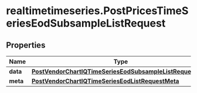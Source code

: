 # realtimetimeseries.PostPricesTimeSeriesEodSubsampleListRequest

## Properties

Name | Type | Description | Notes
------------ | ------------- | ------------- | -------------
**data** | [**PostVendorChartIQTimeSeriesEodSubsampleListRequestData**](PostVendorChartIQTimeSeriesEodSubsampleListRequestData.md) |  | 
**meta** | [**PostVendorChartIQTimeSeriesEodListRequestMeta**](PostVendorChartIQTimeSeriesEodListRequestMeta.md) |  | [optional] 



